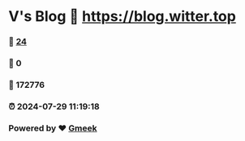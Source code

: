 # V's Blog :link: https://blog.witter.top 
### :page_facing_up: [24](https://blog.witter.top/tag.html) 
### :speech_balloon: 0 
### :hibiscus: 172776 
### :alarm_clock: 2024-07-29 11:19:18 
### Powered by :heart: [Gmeek](https://github.com/Meekdai/Gmeek)
